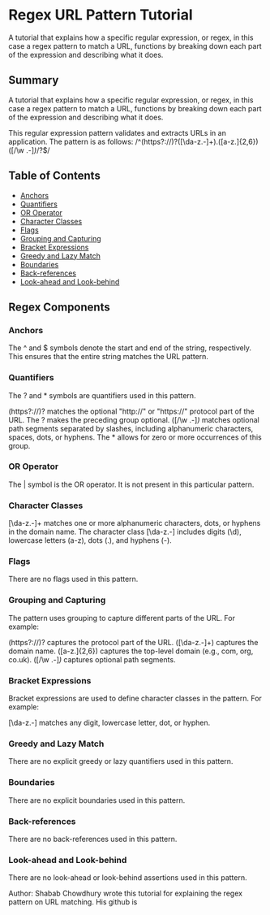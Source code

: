 # Regex URL Pattern Tutorial

A tutorial that explains how a specific regular expression, or regex, in this case a regex pattern to match a URL, functions by breaking down each part of the expression and describing what it does.

## Summary

A tutorial that explains how a specific regular expression, or regex, in this case a regex pattern to match a URL, functions by breaking down each part of the expression and describing what it does.

This regular expression pattern validates and extracts URLs in an application. The pattern is as follows:
/^(https?:\/\/)?([\da-z\.-]+)\.([a-z\.]{2,6})([\/\w \.-]*)*\/?$/


## Table of Contents

- [Anchors](#anchors)
- [Quantifiers](#quantifiers)
- [OR Operator](#or-operator)
- [Character Classes](#character-classes)
- [Flags](#flags)
- [Grouping and Capturing](#grouping-and-capturing)
- [Bracket Expressions](#bracket-expressions)
- [Greedy and Lazy Match](#greedy-and-lazy-match)
- [Boundaries](#boundaries)
- [Back-references](#back-references)
- [Look-ahead and Look-behind](#look-ahead-and-look-behind)

## Regex Components

### Anchors
The ^ and $ symbols denote the start and end of the string, respectively. This ensures that the entire string matches the URL pattern.

### Quantifiers
The ? and * symbols are quantifiers used in this pattern.

(https?:\/\/)? matches the optional "http://" or "https://" protocol part of the URL. The ? makes the preceding group optional.
([\/\w \.-]*)* matches optional path segments separated by slashes, including alphanumeric characters, spaces, dots, or hyphens. The * allows for zero or more occurrences of this group.

### OR Operator
The | symbol is the OR operator. It is not present in this particular pattern.

### Character Classes
[\da-z\.-]+ matches one or more alphanumeric characters, dots, or hyphens in the domain name. The character class [\da-z\.-] includes digits (\d), lowercase letters (a-z), dots (\.), and hyphens (-).

### Flags
There are no flags used in this pattern.

### Grouping and Capturing
The pattern uses grouping to capture different parts of the URL. For example:

(https?:\/\/)? captures the protocol part of the URL.
([\da-z\.-]+) captures the domain name.
([a-z\.]{2,6}) captures the top-level domain (e.g., com, org, co.uk).
([\/\w \.-]*)* captures optional path segments.

### Bracket Expressions
Bracket expressions are used to define character classes in the pattern. For example:

[\da-z\.-] matches any digit, lowercase letter, dot, or hyphen.
### Greedy and Lazy Match
There are no explicit greedy or lazy quantifiers used in this pattern.

### Boundaries
There are no explicit boundaries used in this pattern.

### Back-references
There are no back-references used in this pattern.

### Look-ahead and Look-behind
There are no look-ahead or look-behind assertions used in this pattern.

Author: 
Shabab Chowdhury wrote this tutorial for explaining the regex pattern on URL matching. His github is 

